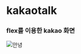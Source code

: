 # kakaotalk

### flex를 이용한 kakao 화면

![안녕](https://postfiles.pstatic.net/MjAxODEwMTVfMjUy/MDAxNTM5NTM4MjgxODAz.A-hCdmK79IIp4lxre8OU5sSdVbo53sdEchAr5lZYARwg.jNczi_KMcb7JTemtexWqkN3hdW8ohYGRJeGyLlRvgQ4g.PNG.codingspecialist/Screenshot_8.png?type=w773)
